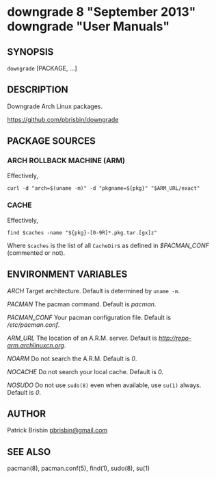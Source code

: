 # downgrade 8 "September 2013" downgrade "User Manuals"

## SYNOPSIS

`downgrade` [PACKAGE, ...]

## DESCRIPTION

Downgrade Arch Linux packages.

https://github.com/pbrisbin/downgrade

## PACKAGE SOURCES

### ARCH ROLLBACK MACHINE (ARM)

Effectively,

  `curl -d "arch=$(uname -m)" -d "pkgname=${pkg}" "$ARM_URL/exact"`

### CACHE

Effectively,

  `find $caches -name "${pkg}-[0-9R]*.pkg.tar.[gx]z"`

Where `$caches` is the list of all `CacheDir`s as defined in 
*$PACMAN_CONF* (commented or not).

## ENVIRONMENT VARIABLES

*ARCH*
  Target architecture. Default is determined by `uname -m`.

*PACMAN*
  The pacman command. Default is *pacman*.

*PACMAN_CONF*
  Your pacman configuration file. Default is */etc/pacman.conf*.

*ARM_URL*
  The location of an A.R.M. server. Default is 
  *http://repo-arm.archlinuxcn.org*.

*NOARM*
  Do not search the A.R.M. Default is *0*.

*NOCACHE*
  Do not search your local cache. Default is *0*.

*NOSUDO*
  Do not use `sudo(8)` even when available, use `su(1)` always. Default 
  is *0*.

## AUTHOR

Patrick Brisbin <pbrisbin@gmail.com>

## SEE ALSO

pacman(8), pacman.conf(5), find(1), sudo(8), su(1)
